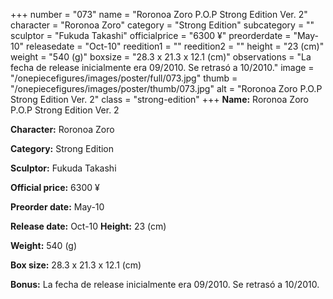 +++
number = "073"
name = "Roronoa Zoro P.O.P Strong Edition Ver. 2"
character = "Roronoa Zoro"
category = "Strong Edition"
subcategory = ""
sculptor = "Fukuda Takashi"
officialprice = "6300 ¥"
preorderdate = "May-10"
releasedate = "Oct-10"
reedition1 = ""
reedition2 = ""
height = "23 (cm)"
weight = "540 (g)"
boxsize = "28.3 x 21.3 x 12.1 (cm)"
observations = "La fecha de release inicialmente era 09/2010. Se retrasó a 10/2010."
image = "/onepiecefigures/images/poster/full/073.jpg"
thumb = "/onepiecefigures/images/poster/thumb/073.jpg"
alt = "Roronoa Zoro P.O.P Strong Edition Ver. 2"
class = "strong-edition"
+++
**Name:** Roronoa Zoro P.O.P Strong Edition Ver. 2

**Character:** Roronoa Zoro

**Category:** Strong Edition 

**Sculptor:** Fukuda Takashi

**Official price:** 6300 ¥

**Preorder date:** May-10

**Release date:** Oct-10
**Height:** 23 (cm)

**Weight:** 540 (g)

**Box size:** 28.3 x 21.3 x 12.1 (cm)

**Bonus:** La fecha de release inicialmente era 09/2010. Se retrasó a 10/2010.
